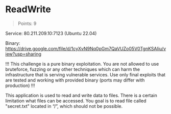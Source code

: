 # ReadWrite

> Points: 9

Service: 80.211.209.10:7123 (Ubuntu 22.04)

Binary: https://drive.google.com/file/d/1cyXvN9Nq0pGm7QaVUZo05V0TgnKSAIiu/view?usp=sharing

!!! This challenge is a pure binary exploitation. You are not allowed to use bruteforce, fuzzing or any other techniques which can harm the infrastructure that is serving vulnerable services. Use only final exploits that are tested and working with provided binary (ports may differ with production) !!!

This application is used to read and write data to files. There is a certain limitation what files can be accessed. You goal is to read file called "secret.txt" located in “/”, which should not be possible.